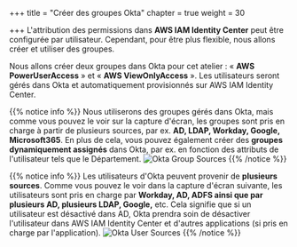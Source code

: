 +++
title = "Créer des groupes Okta"
chapter = true
weight = 30

+++
L'attribution des permissions dans **AWS IAM Identity Center** peut être configurée par utilisateur. Cependant, pour être plus flexible, nous allons créer et utiliser des groupes.

Nous allons créer deux groupes dans Okta pour cet atelier : « **AWS PowerUserAccess** » et « **AWS ViewOnlyAccess** ». Les utilisateurs seront gérés dans Okta et automatiquement provisionnés sur AWS IAM Identity Center.

{{% notice info %}}
Nous utiliserons des groupes gérés dans Okta, mais comme vous pouvez le voir sur la capture d'écran, les groupes sont pris en charge à partir de plusieurs sources, par ex. **AD, LDAP, Workday, Google, Microsoft365**. En plus de cela, vous pouvez également créer des **groupes dynamiquement assignés** dans Okta, par ex. en fonction des attributs de l'utilisateur tels que le Département.
![Okta Group Sources](/images/40_okta_groups_sources.jpg)
{{% /notice %}}

{{% notice info %}}
Les utilisateurs d'Okta peuvent provenir de **plusieurs sources**. Comme vous pouvez le voir dans la capture d'écran suivante, les utilisateurs sont pris en charge par **Workday, AD, ADFS ainsi que par plusieurs AD, plusieurs LDAP, Google,** etc. Cela signifie que si un utilisateur est désactivé dans AD, Okta prendra soin de désactiver l'utilisateur dans AWS IAM Identity Center et d'autres applications (si pris en charge par l'application).
![Okta User Sources](/images/50_okta_user_sources.png)
{{% /notice %}}
